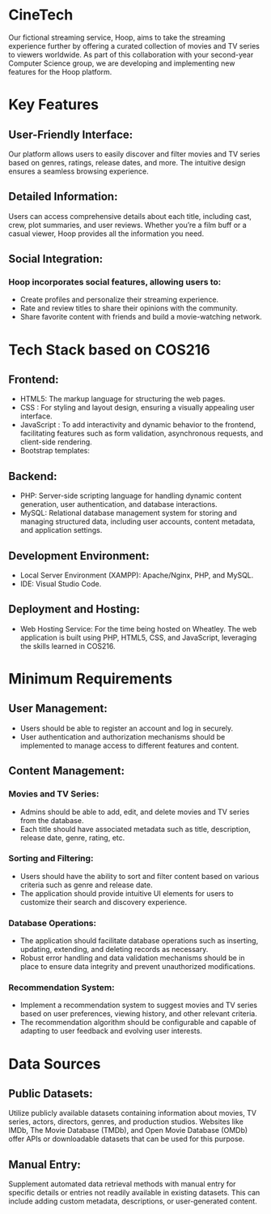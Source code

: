 # CineTech
Our fictional streaming service, Hoop, aims to take the streaming experience further by offering a curated collection of movies and TV series to viewers worldwide. As part of this collaboration with your second-year Computer Science group, we are developing and implementing new features for the Hoop platform.

# Key Features
## User-Friendly Interface:  
Our platform allows users to easily discover and filter movies and TV series based on genres, ratings, release dates, and more. The intuitive design ensures a seamless browsing experience.
## Detailed Information:  
Users can access comprehensive details about each title, including cast, crew, plot summaries, and user reviews. Whether you’re a film buff or a casual viewer, Hoop provides all the information you need.
## Social Integration:  
### Hoop incorporates social features, allowing users to:
* Create profiles and personalize their streaming experience.
* Rate and review titles to share their opinions with the community.
* Share favorite content with friends and build a movie-watching network.

# Tech Stack based on COS216
## Frontend:
* HTML5: The markup language for structuring the web pages.
* CSS : For styling and layout design, ensuring a visually appealing user interface.
* JavaScript : To add interactivity and dynamic behavior to the frontend, facilitating features such as form validation, asynchronous requests, and client-side rendering.
* Bootstrap templates: 
## Backend:
* PHP: Server-side scripting language for handling dynamic content generation, user authentication, and database interactions.
* MySQL: Relational database management system for storing and managing structured data, including user accounts, content metadata, and application settings.
## Development Environment:
* Local Server Environment (XAMPP): Apache/Nginx, PHP, and MySQL.
* IDE: Visual Studio Code.
## Deployment and Hosting:
* Web Hosting Service: For the time being hosted on Wheatley.
The web application is built using PHP, HTML5, CSS, and JavaScript, leveraging the skills learned in COS216.

# Minimum Requirements
## User Management:
* Users should be able to register an account and log in securely.
* User authentication and authorization mechanisms should be implemented to manage access to different features and content.
## Content Management:
### Movies and TV Series:
* Admins  should be able to add, edit, and delete movies and TV series from the database.
* Each title should have associated metadata such as title, description, release date, genre, rating, etc.
### Sorting and Filtering:
* Users should have the ability to sort and filter content based on various criteria such as genre and release date.
* The application should provide intuitive UI elements for users to customize their search and discovery experience.
### Database Operations:
* The application should facilitate database operations such as inserting, updating, extending, and deleting records as necessary.
* Robust error handling and data validation mechanisms should be in place to ensure data integrity and prevent unauthorized modifications.
### Recommendation System:
* Implement a recommendation system to suggest movies and TV series based on user preferences, viewing history, and other relevant criteria.
* The recommendation algorithm should be configurable and capable of adapting to user feedback and evolving user interests.

# Data Sources
## Public Datasets: 
Utilize publicly available datasets containing information about movies, TV series, actors, directors, genres, and production studios. Websites like IMDb, The Movie Database (TMDb), and Open Movie Database (OMDb) offer APIs or downloadable datasets that can be used for this purpose.
## Manual Entry: 
Supplement automated data retrieval methods with manual entry for specific details or entries not readily available in existing datasets. This can include adding custom metadata, descriptions, or user-generated content.
